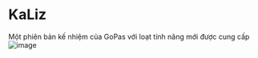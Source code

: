 # KaLiz
Một phiên bản kế nhiệm của GoPas với loạt tính năng mới được cung cấp
![image](https://user-images.githubusercontent.com/62252259/114304793-4c289c80-9aff-11eb-87e0-b916e63aa738.png)
